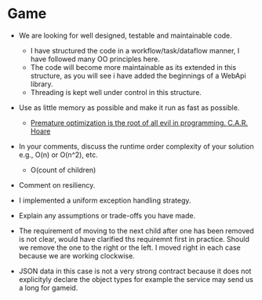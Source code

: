 # Game

* We are looking for well designed, testable and maintainable code.	
  * I have structured the code in a workflow/task/dataflow manner, I have followed many OO principles here.
  * The code will become more maintainable as its extended in this structure, as you will see i have added the beginnings of a WebApi library.
  * Threading is kept well under control in this structure.

* Use as little memory as possible and make it run as fast as possible.
  * [Premature optimization is the root of all evil in programming. C.A.R. Hoare](http://www.comp.nus.edu.sg/~damithch/pages/SE-quotes.htm?type=bestQuotes)
* In your comments, discuss the runtime order complexity of your solution e.g., O(n) or O(n^2), etc.
  * O(count of children)
* Comment on resiliency.
 * I implemented a uniform exception handling strategy.
* Explain any assumptions or trade-offs you have made.
 * The requirement of moving to the next child after one has been removed is not clear, would have clarified ths requiremnt first in practice. Should we remove the one to the right or the left. I moved right in each case because we are working clockwise.
 * JSON data in this case is not a very strong contract because it does not explicityly declare the object types for example the service may send us a long for gameid.